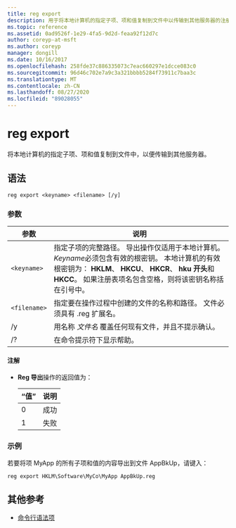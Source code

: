 ```yaml
---
title: reg export
description: 用于将本地计算机的指定子项、项和值复制到文件中以传输到其他服务器的注册表导出命令的参考文章。
ms.topic: reference
ms.assetid: 0ad9526f-1e29-4fa5-9d2d-feaa92f12d7c
author: coreyp-at-msft
ms.author: coreyp
manager: dongill
ms.date: 10/16/2017
ms.openlocfilehash: 258fde37c886335073c7eac660297e1dcce083c0
ms.sourcegitcommit: 96d46c702e7a9c3a321bbbb5284f73911c7baa3c
ms.translationtype: MT
ms.contentlocale: zh-CN
ms.lasthandoff: 08/27/2020
ms.locfileid: "89028055"
---
```

# <a name="reg-export"></a>reg export

将本地计算机的指定子项、项和值复制到文件中，以便传输到其他服务器。

## <a name="syntax"></a>语法

```
reg export <keyname> <filename> [/y]
```

### <a name="parameters"></a>参数

| 参数 | 说明 |
|--|--|
| `<keyname>` | 指定子项的完整路径。 导出操作仅适用于本地计算机。 *Keyname*必须包含有效的根密钥。 本地计算机的有效根密钥为： **HKLM**、 **HKCU**、 **HKCR**、 **hku 开头**和 **HKCC**。 如果注册表项名包含空格，则将该密钥名称括在引号中。 |
| `<filename>` | 指定要在操作过程中创建的文件的名称和路径。 文件必须具有 .reg 扩展名。 |
| /y | 用名称 *文件名* 覆盖任何现有文件，并且不提示确认。 |
| /? | 在命令提示符下显示帮助。 |

#### <a name="remarks"></a>注解

- **Reg 导出**操作的返回值为：

    | “值” | 说明 |
    |--|--|
    | 0 | 成功 |
    | 1 | 失败 |

### <a name="examples"></a>示例

若要将项 MyApp 的所有子项和值的内容导出到文件 AppBkUp，请键入：

```
reg export HKLM\Software\MyCo\MyApp AppBkUp.reg
```

## <a name="additional-references"></a>其他参考

- [命令行语法项](command-line-syntax-key.md)
